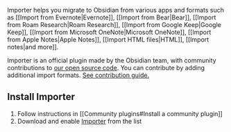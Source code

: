 Importer helps you migrate to Obsidian from various apps and formats such as [[Import from Evernote|Evernote]], [[Import from Bear|Bear]], [[Import from Roam Research|Roam Research]], [[Import from Google Keep|Google Keep]], [[Import from Microsoft OneNote|Microsoft OneNote]], [[Import from Apple Notes|Apple Notes]], [[Import HTML files|HTML]], [[Import notes|and more]].

Importer is an official plugin made by the Obsidian team, with community contributions to [our open source code](https://github.com/obsidianmd/obsidian-importer). You can contribute by adding additional import formats. [See contribution guide.](https://github.com/obsidianmd/obsidian-importer/blob/master/CONTRIBUTING.md)

## Install Importer

1. Follow instructions in [[Community plugins#Install a community plugin]]
2. Download and enable [Importer](obsidian://show-plugin?id=obsidian-importer) from the list